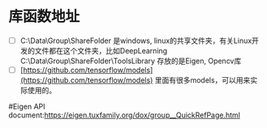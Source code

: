 # 库函数地址

* [ ] C:\Data\Group\ShareFolder 是windows, linux的共享文件夹，有关Linux开发的文件都在这个文件夹，比如DeepLearning C:\Data\Group\ShareFolder\ToolsLibrary 存放的是Eigen, Opencv库
* [ ] [https://github.com/tensorflow/models](https://github.com/tensorflow/models) 里面有很多models，可以用来实际使用的。

#Eigen
API document:https://eigen.tuxfamily.org/dox/group__QuickRefPage.html



